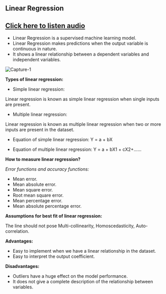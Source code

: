 ## Linear Regression

## [Click here to listen audio](https://drive.google.com/file/d/1VrKylkT1NHO5Jjc0K3UrzCbs0deJZo8P/view?usp=sharing)

- Linear Regression is a supervised machine learning model.
- Linear Regression makes predictions when the output variable is continuous in nature.
- It shows a linear relationship between a dependent variables and independent variables.


![Capture-1](https://user-images.githubusercontent.com/79050917/135749279-68cd6c8b-d51e-4f87-aae3-607c60584f7b.PNG)

 
**Types of linear regression:**
 
- Simple linear regression:
 
 Linear regression is known as simple linear regression when single inputs are present.
  
- Multiple linear regression:
 
 Linear regression is known as multiple linear regression when two or more inputs are present in the dataset.
 
 
- Equation of simple linear regression:
Y = a + bX
 
- Equation of multiple linear regression:
Y = a + bX1 + cX2+……
 
**How to measure linear regression?**
 
*Error functions and accuracy functions:*
 
- Mean error.
- Mean absolute error.
- Mean square error.
- Root mean square error.
- Mean percentage error.
- Mean absolute percentage error.
 
**Assumptions for best fit of linear regression:**
 
The line should not pose Multi-collinearity, Homoscedasticity, Auto-correlation.
 
 
**Advantages:**
 
- Easy to implement when we have a linear relationship in the dataset.
- Easy to interpret the output coefficient.
 
**Disadvantages:**
 
- Outliers have a huge effect on the model performance.
- It does not give a complete description of the relationship between variables.


